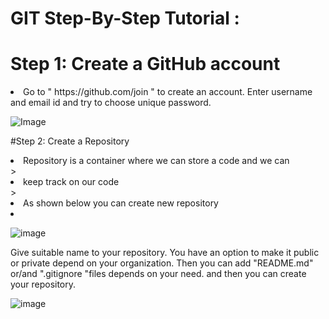 # GIT Step-By-Step Tutorial :

# Step 1: Create a GitHub account
 
<li>Go to  " https://github.com/join " to create an account. Enter username and email id and try to choose unique password.
</li>
 
![Image](https://user-images.githubusercontent.com/91209217/134709240-cff6adab-b938-45dc-aaad-eacad88f4d20.png) 

#Step 2: Create a Repository 
<li>Repository is a container where we can store a code and we can</li>> 
<li>keep track on our code</li>>
<li>As shown below you can create new repository<li>

![image](C:\Users\neelp\WebstormProjects\A03\repo.png)


Give suitable name to your repository.
You have an option to make it public or private depend on your organization.
Then you can add "README.md" or/and ".gitignore "files depends on your need.
and then you can create your repository.


![image](C:\Users\neelp\WebstormProjects\A03\repo2.png)
